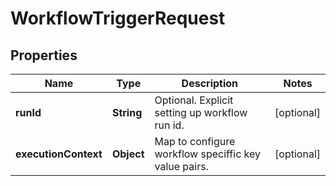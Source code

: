
# WorkflowTriggerRequest

## Properties
Name | Type | Description | Notes
------------ | ------------- | ------------- | -------------
**runId** | **String** | Optional. Explicit setting up workflow run id. |  [optional]
**executionContext** | **Object** | Map to configure workflow speciffic key value pairs. |  [optional]



